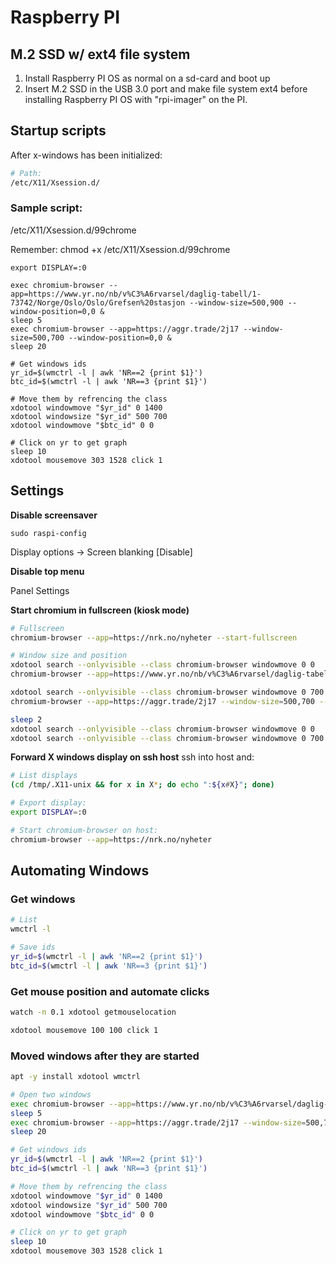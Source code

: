 # Raspberry PI

## M.2 SSD w/ ext4 file system
1. Install Raspberry PI OS as normal on a sd-card and boot up
2. Insert M.2 SSD in the USB 3.0 port and make file system ext4 before installing Raspberry PI OS with "rpi-imager" on the PI.

## Startup scripts
After x-windows has been initialized:
```sh
# Path:
/etc/X11/Xsession.d/
```

### Sample script:
/etc/X11/Xsession.d/99chrome

Remember: chmod +x /etc/X11/Xsession.d/99chrome
```
export DISPLAY=:0

exec chromium-browser --app=https://www.yr.no/nb/v%C3%A6rvarsel/daglig-tabell/1-73742/Norge/Oslo/Oslo/Grefsen%20stasjon --window-size=500,900 --window-position=0,0 &
sleep 5
exec chromium-browser --app=https://aggr.trade/2j17 --window-size=500,700 --window-position=0,0 &
sleep 20

# Get windows ids
yr_id=$(wmctrl -l | awk 'NR==2 {print $1}')
btc_id=$(wmctrl -l | awk 'NR==3 {print $1}')

# Move them by refrencing the class
xdotool windowmove "$yr_id" 0 1400
xdotool windowsize "$yr_id" 500 700
xdotool windowmove "$btc_id" 0 0

# Click on yr to get graph
sleep 10
xdotool mousemove 303 1528 click 1
```

## Settings
__Disable screensaver__

```
sudo raspi-config
```

Display options -> Screen blanking [Disable]

__Disable top menu__

Panel Settings

__Start chromium in fullscreen (kiosk mode)__


```sh
# Fullscreen
chromium-browser --app=https://nrk.no/nyheter --start-fullscreen

# Window size and position
xdotool search --onlyvisible --class chromium-browser windowmove 0 0
chromium-browser --app=https://www.yr.no/nb/v%C3%A6rvarsel/daglig-tabell/1-73742/Norge/Oslo/Oslo/Grefsen%20stasjon --window-size=500,900 --window-position=0,0 &

xdotool search --onlyvisible --class chromium-browser windowmove 0 700
chromium-browser --app=https://aggr.trade/2j17 --window-size=500,700 --window-position=0,0 &

sleep 2
xdotool search --onlyvisible --class chromium-browser windowmove 0 0
xdotool search --onlyvisible --class chromium-browser windowmove 0 700

```

__Forward X windows display on ssh host__
ssh into host and:
```sh
# List displays
(cd /tmp/.X11-unix && for x in X*; do echo ":${x#X}"; done)

# Export display:
export DISPLAY=:0

# Start chromium-browser on host:
chromium-browser --app=https://nrk.no/nyheter
```
## Automating Windows
### Get windows
```sh
# List
wmctrl -l

# Save ids
yr_id=$(wmctrl -l | awk 'NR==2 {print $1}')
btc_id=$(wmctrl -l | awk 'NR==3 {print $1}')
```

### Get mouse position and automate clicks
```sh
watch -n 0.1 xdotool getmouselocation

xdotool mousemove 100 100 click 1
```

### Moved windows after they are started 
```sh
apt -y install xdotool wmctrl

# Open two windows
exec chromium-browser --app=https://www.yr.no/nb/v%C3%A6rvarsel/daglig-tabell/1-73742/Norge/Oslo/Oslo/Grefsen%20stasjon --window-size=500,900 --window-position=0,0 &
sleep 5
exec chromium-browser --app=https://aggr.trade/2j17 --window-size=500,700 --window-position=0,0 &
sleep 20

# Get windows ids
yr_id=$(wmctrl -l | awk 'NR==2 {print $1}')
btc_id=$(wmctrl -l | awk 'NR==3 {print $1}')

# Move them by refrencing the class
xdotool windowmove "$yr_id" 0 1400
xdotool windowsize "$yr_id" 500 700
xdotool windowmove "$btc_id" 0 0

# Click on yr to get graph
sleep 10
xdotool mousemove 303 1528 click 1

```
